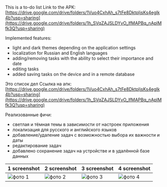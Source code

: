 This is a to-do list
Link to the APK:
[https://drive.google.com/drive/folders/1Vuo4CxhAh_s7tFe8DktpIjsKs4eglk4b?usp=sharing](https://drive.google.com/drive/folders/1h_SVqZAJSLDYvO_lfMAPBq_nAplMfk3Q?usp=sharing)

Implemented features:
- light and dark themes depending on the application settings
- localization for Russian and English languages
- adding/removing tasks with the ability to select their importance and date
- editing tasks
- added saving tasks on the device and in a remote database
  
Это список дел
Ссылка на апк:
[https://drive.google.com/drive/folders/1Vuo4CxhAh_s7tFe8DktpIjsKs4eglk4b?usp=sharing](https://drive.google.com/drive/folders/1h_SVqZAJSLDYvO_lfMAPBq_nAplMfk3Q?usp=sharing)

Реализованные фичи:
 - светлая и тёмная темы в зависимости от настроек приложения
 - локализация для русского и английского языков
 - добавление/удаление задач с возможностью выбора их важности и даты
 - редактирование задач
 - добавлено сохранение задач на устройстве и в удалённой базе данных

| 1 screenshot  | 2 screenshot  | 3 screenshot  | 4 screenshot  |
| ------------- | ------------- | ------------- | ------------- |
| ![фото 1](https://github.com/MeTpali/todoList/assets/108015452/1dcf1f4d-9392-417a-bdca-751fee4293ee) | ![фото 2](https://github.com/MeTpali/todoList/assets/108015452/f5ae970c-e059-4624-aeb1-5d11e56dbfda)  | ![фото 3](https://github.com/MeTpali/todoList/assets/108015452/3aed0592-c3dd-41d8-850b-bfee198faa4b)  | ![фото 4](https://github.com/MeTpali/todoList/assets/108015452/96232f10-1cc2-4349-8f3d-bed3c5233732)  |
